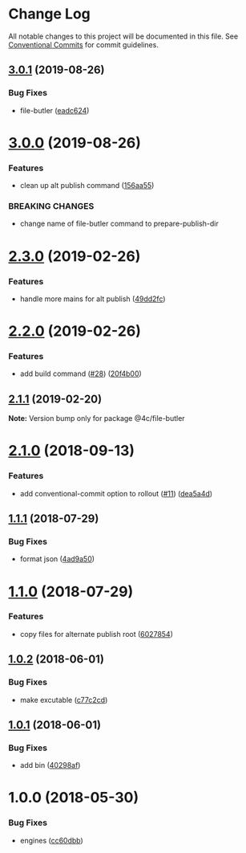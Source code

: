 # Change Log

All notable changes to this project will be documented in this file.
See [Conventional Commits](https://conventionalcommits.org) for commit guidelines.

## [3.0.1](https://github.com/4Catalyzer/file-butler/compare/@4c/file-butler@3.0.0...@4c/file-butler@3.0.1) (2019-08-26)


### Bug Fixes

* file-butler ([eadc624](https://github.com/4Catalyzer/file-butler/commit/eadc624))





# [3.0.0](https://github.com/4Catalyzer/file-butler/compare/@4c/file-butler@2.3.0...@4c/file-butler@3.0.0) (2019-08-26)


### Features

* clean up alt publish command ([156aa55](https://github.com/4Catalyzer/file-butler/commit/156aa55))


### BREAKING CHANGES

* change name of file-butler command to prepare-publish-dir





# [2.3.0](https://github.com/4Catalyzer/file-butler/compare/@4c/file-butler@2.2.0...@4c/file-butler@2.3.0) (2019-02-26)


### Features

* handle more mains for alt publish ([49dd2fc](https://github.com/4Catalyzer/file-butler/commit/49dd2fc))





# [2.2.0](https://github.com/4Catalyzer/file-butler/compare/@4c/file-butler@2.1.1...@4c/file-butler@2.2.0) (2019-02-26)


### Features

* add build command ([#28](https://github.com/4Catalyzer/file-butler/issues/28)) ([20f4b00](https://github.com/4Catalyzer/file-butler/commit/20f4b00))





## [2.1.1](https://github.com/4Catalyzer/file-butler/compare/@4c/file-butler@2.1.0...@4c/file-butler@2.1.1) (2019-02-20)

**Note:** Version bump only for package @4c/file-butler

<a name="2.1.0"></a>

# [2.1.0](https://github.com/4Catalyzer/file-butler/compare/@4c/file-butler@2.0.0...@4c/file-butler@2.1.0) (2018-09-13)

### Features

- add conventional-commit option to rollout ([#11](https://github.com/4Catalyzer/file-butler/issues/11)) ([dea5a4d](https://github.com/4Catalyzer/file-butler/commit/dea5a4d))

<a name="1.1.1"></a>

## [1.1.1](https://github.com/4Catalyzer/file-butler/compare/v1.1.0...v1.1.1) (2018-07-29)

### Bug Fixes

- format json ([4ad9a50](https://github.com/4Catalyzer/file-butler/commit/4ad9a50))

<a name="1.1.0"></a>

# [1.1.0](https://github.com/4Catalyzer/file-butler/compare/v1.0.2...v1.1.0) (2018-07-29)

### Features

- copy files for alternate publish root ([6027854](https://github.com/4Catalyzer/file-butler/commit/6027854))

<a name="1.0.2"></a>

## [1.0.2](https://github.com/4Catalyzer/file-butler/compare/v1.0.1...v1.0.2) (2018-06-01)

### Bug Fixes

- make excutable ([c77c2cd](https://github.com/4Catalyzer/file-butler/commit/c77c2cd))

<a name="1.0.1"></a>

## [1.0.1](https://github.com/4Catalyzer/file-butler/compare/v1.0.0...v1.0.1) (2018-06-01)

### Bug Fixes

- add bin ([40298af](https://github.com/4Catalyzer/file-butler/commit/40298af))

<a name="1.0.0"></a>

# 1.0.0 (2018-05-30)

### Bug Fixes

- engines ([cc60dbb](https://github.com/4Catalyzer/file-butler/commit/cc60dbb))
